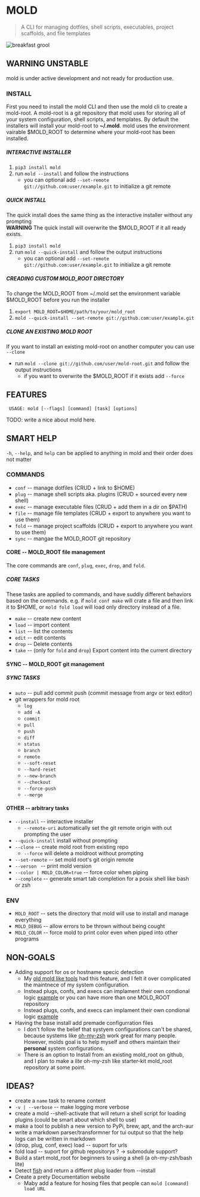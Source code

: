 # MOLD  
> A CLI for managing dotfiles, shell scripts, executables, project scaffolds, and file templates  

![breakfast grool](https://assets.slugbyte.com/github/github-header-00011.png)  


## WARNING UNSTABLE
mold is under active development and not ready for production use.
### INSTALL
First you need to install the mold CLI and then use the mold cli to create a mold-root. A mold-root is 
a git repository that mold uses for storing all of your system configuration, shell scripts, and templates.
By default the installers will install your mold-root to **~/.mold**. mold uses the environment vairable 
$MOLD\_ROOT to determine where your mold-root has been installed.

##### INTERACTIVE INSTALLER
1. `pip3 install mold`
1. run `mold --install` and follow the instructions
    * you can optional add `--set-remote git://github.com:user/example.git` to initialize a git remote

##### QUICK INSTALL
The quick install does the same thing as the interactive installer without any prompting  
**WARNING** The quick install will overwrite the $MOLD\_ROOT if it all ready exists.  
1. `pip3 install mold`
1. run `mold --quick-install` and follow the output instructions
    * you can optional add `--set-remote git://github.com:user/example.git` to initialize a git remote

##### CREADING CUSTOM MOLD\_ROOT DIRECTORY
To change the MOLD\_ROOT from ~/.mold set the environment variable $MOLD\_ROOT before you run the installer
1. `export MOLD_ROOT=$HOME/path/to/your/mold_root`
2. `mold --quick-install --set-remote git://github.com:user/example.git`

##### CLONE AN EXISTING MOLD ROOT 
If you want to install an existing mold-root on another computer you can use `--clone`
* run `mold --clone git://github.com/user/mold-root.git` and follow the output instructions
    * if you want to overwrite the $MOLD\_ROOT if it exists add `--force`

## FEATURES
` USAGE: mold [--flags] [command] [task] [options]`  

TODO: write a nice about mold here.

## SMART HELP 
`-h`, `--help`, and `help` can be applied to anything in mold and their order does not matter

### COMMANDS
* `conf` -- manage dotfiles (CRUD + link to $HOME)
* `plug` -- manage shell scripts aka. plugins  (CRUD + sourced every new shell)
* `exec` -- manage executable files (CRUD + add them in a dir on $PATH)
* `file` -- manage file templates (CRUD + export to anywhere you want to use them)
* `fold` -- manage project scaffolds (CRUD + export to anywhere you want to use them)
* `sync` -- mangae the MOLD\_ROOT git repository

#### CORE -- MOLD\_ROOT file management 
The core commands are `conf`, `plug`, `exec`, `drop`, and `fold`. 

##### CORE TASKS
These tasks are applied to commands, and have suddly different behaviors based on the 
commands. e.g. if `mold conf make` will crate a file and then link it to $HOME, or 
`mold fold load` will load only directory instead of a file.
* `make` -- create new content 
* `load` -- import  content 
* `list` -- list the contents 
* `edit` -- edit contents 
* `drop` -- Delete contents 
* `take` -- (only for `fold` and `drop`) Export content into the current directory 

#### SYNC -- MOLD\_ROOT git management
##### SYNC TASKS
* `auto` -- pull add commit push (commit message from argv or text editor) 
* git wrappers for mold root
    * `log` 
    * `add -A` 
    * `commit` 
    * `pull` 
    * `push`  
    * `diff`  
    * `status`  
    * `branch`  
    * `remote`  
    * `--soft-reset`  
    * `--hard-reset`  
    * `--new-branch`  
    * `--checkout`  
    * `--force-push`  
    * `--merge`  
    
#### OTHER -- arbitrary tasks
* `--install` -- interactive installer 
   * `--remote-uri` automatically set the git remote origin with out prompting the user 
* `--quick-install` install without prompting 
* `--clone` -- create mold root from existing repo 
  * `--force` will delete a moldroot without prompting
* `--set-remote` -- set mold root's git origin remote 
* `--verson ` -- print mold version 
* `--color | MOLD_COLOR=true` -- force color when piping 
* `--complete` -- generate smart tab completion for a posix shell like bash or zsh  

### ENV
* `MOLD_ROOT` -- sets the directory that mold will use to install and manage everything 
* `MOLD_DEBUG` -- allow errors to be thrown without being cought 
* `MOLD_COLOR` -- force mold to print color even when piped into other programs

## NON-GOALS 
* Adding support for os or hostname specic detection
    * My [old mold like tools](https://github.com/slugbyte/mold/wiki/mold-prequels-and-their-lessons) had this feature, and I felt it over complicated the maintnece of my system configuration. 
    * Instead plugs, confs, and execs can implament their own condional logic [example](https://github.com/slugbyte/config/blob/master/config/.bashrc) or you can have more than one MOLD\_ROOT repository
    * Instead plugs, confs, and execs can implament their own condional logic [example](https://github.com/slugbyte/config/blob/master/config/.bashrc)
* Having the base install add premade configurration files
    * I don't follow the belief that systyem configurations can't be shared, because systems like [oh-my-zsh](https://ohmyz.sh/) work great for many people. However, molds goal is to help myself and others maintain their **personal** system configurations.
    * There is an option to Install from an existing mold_root on github, and I plan to make a *lite* oh-my-zsh like starter-kit mold_root repository at some point.

## IDEAS?
* create a `name` task to rename content 
* `-v | --verbose` -- make logging more verbose
* create a mold --shell-activate that will return a shell script for loading plugins (could be smart about which shell to use)
* make a tool to publish a new version to PyPi, brew, apt, and the arch-aur 
* write a markdown parser/transformner for tui output so that the help logs can be written in markdown
* (drop, plug, conf, exec) load -- suport for urls 
* fold load -- suport for github repositorys ? -> submodule support? 
* Build a start mold_root for beginners to using a shell (a oh-my-zsh/bash lite)
* Detect [fish](https://github.com/fish-shell/fish-shell) and return a differnt plug loader from --install
* Create a prety Documentation website
  * Maby add a feature for hosing files that people can `mold [command] load URL`
